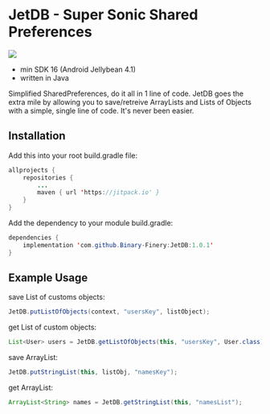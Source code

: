 # JetDB - Super Sonic Shared Preferences

[![](https://jitpack.io/v/Binary-Finery/JetDB.svg)](https://jitpack.io/#Binary-Finery/JetDB)

- min SDK 16 (Android Jellybean 4.1)
- written in Java

Simplified SharedPreferences, do it all in 1 line of code. JetDB goes the extra mile by allowing you to save/retreive ArrayLists and Lists of Objects with a simple, single line of code. It's never been easier.

## Installation

Add this into your root build.gradle file:

```java
allprojects {
	repositories {
		...
		maven { url 'https://jitpack.io' }
	}
}
```

Add the dependency to your module build.gradle:

```java
dependencies {
	implementation 'com.github.Binary-Finery:JetDB:1.0.1'
}
```

## Example Usage

save List of customs objects:
```java
JetDB.putListOfObjects(context, "usersKey", listObject);
```
get List of custom objects:
```java
List<User> users = JetDB.getListOfObjects(this, "usersKey", User.class);
```
save ArrayList:
```java
JetDB.putStringList(this, listObj, "namesKey");
```
get ArrayList:
```java
ArrayList<String> names = JetDB.getStringList(this, "namesList");
```



